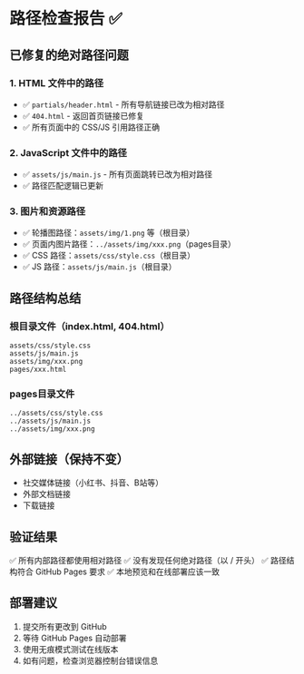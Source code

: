 # 路径检查报告 ✅

## 已修复的绝对路径问题

### 1. HTML 文件中的路径
- ✅ `partials/header.html` - 所有导航链接已改为相对路径
- ✅ `404.html` - 返回首页链接已修复
- ✅ 所有页面中的 CSS/JS 引用路径正确

### 2. JavaScript 文件中的路径
- ✅ `assets/js/main.js` - 所有页面跳转已改为相对路径
- ✅ 路径匹配逻辑已更新

### 3. 图片和资源路径
- ✅ 轮播图路径：`assets/img/1.png` 等（根目录）
- ✅ 页面内图片路径：`../assets/img/xxx.png`（pages目录）
- ✅ CSS 路径：`assets/css/style.css`（根目录）
- ✅ JS 路径：`assets/js/main.js`（根目录）

## 路径结构总结

### 根目录文件（index.html, 404.html）
```
assets/css/style.css
assets/js/main.js
assets/img/xxx.png
pages/xxx.html
```

### pages目录文件
```
../assets/css/style.css
../assets/js/main.js
../assets/img/xxx.png
```

## 外部链接（保持不变）
- 社交媒体链接（小红书、抖音、B站等）
- 外部文档链接
- 下载链接

## 验证结果
✅ 所有内部路径都使用相对路径
✅ 没有发现任何绝对路径（以 / 开头）
✅ 路径结构符合 GitHub Pages 要求
✅ 本地预览和在线部署应该一致

## 部署建议
1. 提交所有更改到 GitHub
2. 等待 GitHub Pages 自动部署
3. 使用无痕模式测试在线版本
4. 如有问题，检查浏览器控制台错误信息

